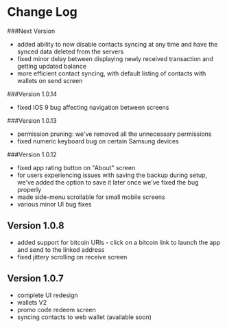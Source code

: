 # Change Log

###Next Version
 - added ability to now disable contacts syncing at any time and have the synced data deleted from the servers
 - fixed minor delay between displaying newly received transaction and getting updated balance
 - more efficient contact syncing, with default listing of contacts with wallets on send screen


###Version 1.0.14
 - fixed iOS 9 bug affecting navigation between screens

###Version 1.0.13
 - permission pruning: we've removed all the unnecessary permissions
 - fixed numeric keyboard bug on certain Samsung devices

###Version 1.0.12
 - fixed app rating button on "About" screen
 - for users experiencing issues with saving the backup during setup, we've added the option to save it later once we've fixed the bug properly
 - made side-menu scrollable for small mobile screens
 - various minor UI bug fixes

## Version 1.0.8
 - added support for bitcoin URIs - click on a bitcoin link to launch the app and send to the linked address
 - fixed jittery scrolling on receive screen

## Version 1.0.7
 - complete UI redesign
 - wallets V2
 - promo code redeem screen
 - syncing contacts to web wallet (available soon)
